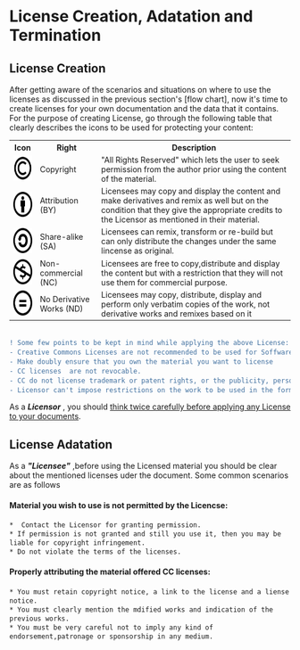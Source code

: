 # License Creation, Adatation and Termination
## License Creation
After getting aware of the scenarios and situations on where to use the licenses as discussed in the previous section's [flow chart], now it's time to create licenses for your own documentation and the data that it contains.
For the purpose of creating License, go through the following table that clearly describes the icons to be used for protecting your content:


<table>
 
  <tr>
    <th>Icon</th>
    <th>Right</th>
      <th>Description</th>
  </tr>
     <tr>
        <td><img src="index.png" alt="" height=45 width=50></img>
        <td>Copyright</td>
        <td>"All Rights Reserved" which lets the user to seek permission from the author prior using the content of the material.  </td>
    </tr>
    <tr>
        <td><img src="1.png" alt="" height=45 width=50></img>
        <td>Attribution (BY) </td>
        <td>Licensees may copy and display the content and make derivatives and remix as well but on the condition that they give the appropriate credits to the Licensor as mentioned in their material.</td>
    </tr>
    <tr>
        <td><img src="2.png" alt="" height=45 width=50></img>
        <td>Share-alike (SA) </td>
        <td>Licensees can remix, transform or re-build but can only distribute the changes under the same lincense as original. </td>
    </tr>
    <tr>
        <td><img src="3.png" alt="" height=45 width=50></img>
        <td>Non-commercial (NC) </td>
        <td> Licensees are free to copy,distribute and display the content but with a restriction that they will not use them for commercial purpose.</td>
    </tr>
    <tr>
        <td><img src="4.png" alt="" height=45 width=50></img>
        <td>No Derivative Works (ND) </td>
        <td>Licensees may copy, distribute, display and perform only verbatim copies of the work, not derivative works and remixes based on it </td>
    </tr>
  
</table>

```diff

! Some few points to be kept in mind while applying the above License:
- Creative Commons Licenses are not recommended to be used for Soffware. 
- Make doubly ensure that you own the material you want to license
- CC licenses  are not revocable. 
- CC do not license trademark or patent rights, or the publicity, personality, and privacy rights.
- Licensor can't impose restrictions on the work to be used in the format other than the published one.
```
As a ***Licensor*** , you should [think twice carefully before applying any License to your documents](https://creativecommons.org/faq/#what-things-should-i-think-about-before-i-apply-a-creative-commons-license).

## License Adatation
As a ***"Licensee"*** ,before using the Licensed material you should be clear about the mentioned licenses uder the document.
Some common scenarios are as follows
  #### __Material you wish to use is not permitted by the Licencse:__
    *  Contact the Licensor for granting permission.
    * If permission is not granted and still you use it, then you may be liable for copyright infringement.
    * Do not violate the terms of the licenses.
 #### __Properly attributing the material offered CC licenses:__
    * You must retain copyright notice, a link to the license and a liense notice.
    * You must clearly mention the mdified works and indication of the previous works. 
    * You must be very careful not to imply any kind of endorsement,patronage or sponsorship in any medium.







